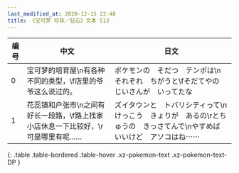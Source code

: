 ```yaml
---
last_modified_at: 2020-12-15 22:48
title: 《宝可梦 珍珠／钻石》文本 513
---
```

| 编号 | 中文 | 日文 |
| ---- | ---- | ---- |
| 0 | 宝可梦的培育屋\n有各种不同的类型，\f店里的爷爷这么说过的。 | ポケモンの　そだつ　テンポは\nそれぞれ　ちがうと\fそだてやの　じいさんが　いってたな |
| 1 | 花蕊镇和户张市\n之间有好长一段路，\f路上找家小店休息一下比较好，\r可是哪里有呢…… | ズイタウンと　トバリシティって\nけっこう　きょりが　あるの\rとちゅうの　きっさてんで\nやすめば　いいけど　アソコはね⋯⋯ |
{: .table .table-bordered .table-hover .xz-pokemon-text .xz-pokemon-text-DP }
